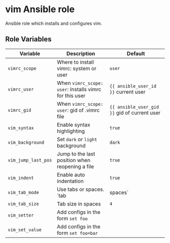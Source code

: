 # vim Ansible role

Ansible role which installs and configures vim.

## Role Variables

| Variable            | Description                                            | Default                                      |
|---------------------|--------------------------------------------------------|----------------------------------------------|
| `vimrc_scope`       | Where to install vimrc: system or user                 | `user`                                       |
| `vimrc_user`        | When `vimrc_scope: user`: Installs vimrc for this user | `{{ ansible_user_id }}` current user         |
| `vimrc_gid`         | When `vimrc_scope: user`: gid of .vimrc file           | `{{ ansible_user_gid }}` gid of current user |
| `vim_syntax`        | Enable syntax highlighting                             | `true`                                       |
| `vim_background`    | Set `dark` or  `light` background                      | `dark`                                       |
| `vim_jump_last_pos` | Jump to the last position when reopening a file        | `true`                                       |
| `vim_indent`        | Enable auto indentation                                | `true`                                       |
| `vim_tab_mode`      | Use tabs or spaces. `tab|spaces`                       | `spaces`                                     |
| `vim_tab_size`      | Tab size in spaces                                     | `4`                                          |
| `vim_setter`        | Add configs in the form `set foo`                      |                                              |
| `vim_set_value`     | Add configs in the form `set foo=bar`                  |                                              |
